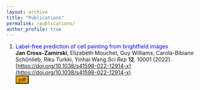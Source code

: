```yaml
---
layout: archive
title: "Publications"
permalink: /publications/
author_profile: true
---
```


1. <span style="color:blue">Label-free prediction of cell painting from brightfield images</span>  
**Jan Cross-Zamirski**, Elizabeth Mouchet, Guy Williams, Carola-Bibiane Schönlieb, Riku Turkki, Yinhai Wang
*Sci Rep* **12**, 10001 (2022). [https://doi.org/10.1038/s41598-022-12914-x](https://doi.org/10.1038/s41598-022-12914-x)      
[<button type="button" class="btn btn-info" style="background-color:orange">pdf</button>](https://www.nature.com/articles/s41598-022-12914-x.pdf)
